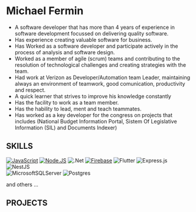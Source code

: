 
<h1> Michael Fermin </h1>
<ul>
 <li>A software developer that has more than 4 years of experience in software development focussed on delivering quality software.</li>  
<li>Has experience creating valuable software for business.</li> 
<li>Has Worked as a software developer and participate actively in the process of analysis and software design.</li> 
<li>Worked as a member of agile (scrum) teams and contributing to the resolution of technological challenges and creating strategies with the team.</li>
<li>Had work at Verizon as Developer/Automation team Leader, maintaining always an environment of teamwork, good comunication, productivity and respect.</li> 
<li> A quick learner that strives to improve his knowledge constantly </li>
<li>Has the facility to work as a team member.</li> 
<li>Has the hability to lead, ment and teach teammates.</li> 
<li>Has worked as a key developer for the congress on projects that includes (National Budget Information Portal, Sistem Of Legislative Information (SIL) and Documents Indexer)   
</ul>

## SKILLS

 [![JavaScript](https://img.shields.io/badge/JavaScript-F7DF1E?style=for-the-badge&logo=javascript&logoColor=white&labelColor=101010)]()
 [![Node.JS](https://img.shields.io/badge/Node.JS-339933?style=for-the-badge&logo=node.js&logoColor=white&labelColor=101010)]() 
 ![.Net](https://img.shields.io/badge/.NET-5C2D91?style=for-the-badge&logo=.net&logoColor=white) 
 [![Firebase](https://img.shields.io/badge/Firebase-FFCA28?style=for-the-badge&logo=firebase&logoColor=white&labelColor=101010)]()
 ![Flutter](https://img.shields.io/badge/Flutter-%2302569B.svg?style=for-the-badge&logo=Flutter&logoColor=white)
 ![Express.js](https://img.shields.io/badge/express.js-%23404d59.svg?style=for-the-badge&logo=express&logoColor=%2361DAFB) 
 ![NestJS](https://img.shields.io/badge/nestjs-%23E0234E.svg?style=for-the-badge&logo=nestjs&logoColor=white)  
 ![MicrosoftSQLServer](https://img.shields.io/badge/Microsoft%20SQL%20Sever-CC2927?style=for-the-badge&logo=microsoft%20sql%20server&logoColor=white) 
 ![Postgres](https://img.shields.io/badge/postgres-%23316192.svg?style=for-the-badge&logo=postgresql&logoColor=white) 

and others ...
 
 
## PROJECTS



<!---
ninjacksnake/ninjacksnake is a ✨ special ✨ repository because its `README.md` (this file) appears on your GitHub profile.
You can click the Preview link to take a look at your changes.
--->
